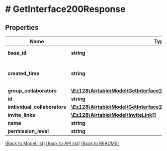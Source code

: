 # # GetInterface200Response

## Properties

Name | Type | Description | Notes
------------ | ------------- | ------------- | -------------
**base_id** | **string** | Base ID, a unique identifier for a base. |
**created_time** | **string** | A date timestamp in the ISO format, eg:\&quot;2018-01-01T00:00:00.000Z\&quot; |
**group_collaborators** | [**\Ez128\Airtable\Model\GetInterface200ResponseGroupCollaborators**](GetInterface200ResponseGroupCollaborators.md) |  | [optional]
**id** | **string** |  |
**individual_collaborators** | [**\Ez128\Airtable\Model\GetInterface200ResponseIndividualCollaborators**](GetInterface200ResponseIndividualCollaborators.md) |  | [optional]
**invite_links** | [**\Ez128\Airtable\Model\InviteLink[]**](InviteLink.md) |  | [optional]
**name** | **string** |  |
**permission_level** | **string** |  |

[[Back to Model list]](../../README.md#models) [[Back to API list]](../../README.md#endpoints) [[Back to README]](../../README.md)
